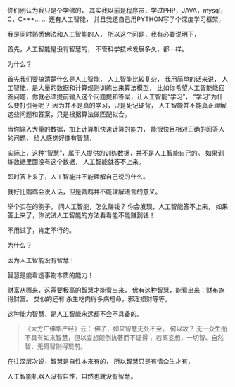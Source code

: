 你们别认为我只是个学佛的，
其实我以前是程序员，学过PHP，JAVA，mysql，C，C+++... ...
还有人工智能，
并且我还自己用PYTHON写了个深度学习框架，

我是同时熟悉佛法和人工智能的人，
所以这个问题，我有必要说明下，

首先，人工智能是没有智慧的，
不管科学技术发展多久，都一样。

为什么？

首先我们要搞清楚什么是人工智能，
人工智能比较复杂，
我用简单的话来说，
人工智能，是大量的数据和计算规则训练出来算法模型，
比如你希望人工智能能回答问题，你就必须提前输入这个问题提和答案，让人工智能“学习”，
“学习”为什么要打引号呢？
因为并不是真的学习，只是死记硬背，
人工智能并不能真正理解这些问题和答案，只是根据算法做匹配拟合。

当你输入大量的数据，加上计算机快速计算的能力，
能很快且相对正确的回答人的问题，
给人感觉好像有智慧，

实际上，这种“智慧”，属于人提供的训练数据，并不是人工智能自己的。
如果训练数据里面没有这个数据，
人工智能就答不上来。

即时答上来了，人工智能并不能理解自己说的什么。

就好比鹦鹉会说人话，但是鹦鹉并不能理解语言的意义。

举个实在的例子，
问人工智能，怎么赚钱？
你会发现，人工智能答不上来，
如果答上来了，你试试人工智能的方法看看能不能赚到钱！

不用试了，肯定不行的。

为什么？

因为人工智能没有智慧！

智慧是能看透事物本质的能力！

财富从哪来，这需要极高的智慧才能看出来，
佛有这种智慧，能看出来：财布施得财富。
类似的还有
杀生吃肉得多病短命，邪淫损财等等。

这种能力智慧，是人工智能永远都不会不具备的。

> 《大方广佛华严经》云： 
> 佛子，如来智慧无处不至。 何以故？ 
> 无一众生而不具有如来智慧，但以妄想颠倒执著而不证得； 
> 若离妄想，一切智、自然智、无碍智则得现前。

在往深层次说，智慧是自性本来有的，
所以智慧只是有情众生才有，

人工智能机器人没有自性，自然也就没有智慧。



